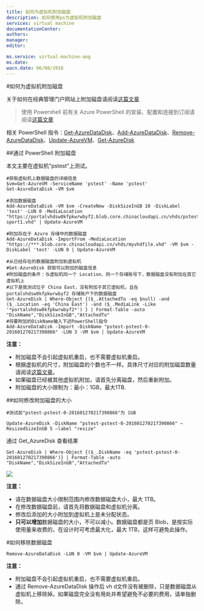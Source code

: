 ```yaml
---
title: 如何为虚拟机附加磁盘
description: 如何使用ps为虚拟机附加磁盘
services: virtual machine
documentationCenter: 
authors: 
manager: 
editor: 

ms.service: virtual-machine-aog
ms.date: 
wacn.date: 06/08/2016
---
```


#如何为虚拟机附加磁盘

关于如何在经典管理门户网站上附加磁盘请阅读[这篇文章](./virtual-machines/virtual-machines-windows-classic-attach-disk.md)

>使用 Powershell 前有关 Azure PowerShell 的安装、配置和连接到订阅请阅读[这篇文章](./powershell-install-configure.md)

相关 PowerShell 指令：[Get-AzureDataDisk](https://msdn.microsoft.com/zh-cn/library/azure/dn495197.aspx)、[Add-AzureDataDisk](https://msdn.microsoft.com/zh-cn/library/azure/dn495298.aspx)、[Remove-AzureDataDisk](https://msdn.microsoft.com/zh-cn/library/azure/dn495243.aspx)、[Update-AzureVM](https://msdn.microsoft.com/zh-cn/library/azure/dn495230.aspx?f=255&MSPPError=-2147217396)、[Get-AzureDisk](https://msdn.microsoft.com/zh-cn/library/azure/dn495125.aspx)

##通过 PowerShell 附加磁盘

本文主要在虚拟机"pstest"上测试。

    #获取虚拟机上数据磁盘的详细信息
    $vm=Get-AzureVM -ServiceName 'pstest' -Name 'pstest'
    Get-AzureDataDisk -VM $vm

    #添加数据磁盘
    Add-AzureDataDisk -VM $vm -CreateNew -DiskSizeInGB 10 -DiskLabel 'test' -LUN 0 -MediaLocation "https://portalvhdsw0kfpkwrwbyf2.blob.core.chinacloudapi.cn/vhds/pstest-sport1.vhd" | Update-AzureVM	

    #附加存在于 Azure 存储中的数据磁盘
    Add-AzureDataDisk -ImportFrom -MediaLocation "https://***.blob.core.chinacloudapi.cn/vhds/myvhdfile.vhd" -VM $vm -DiskLabel 'test' -LUN 0 | Update-AzureVM 

    #从已经存在的数据磁盘附加到虚拟机
    #Get-AzureDisk 获取可以附加的磁盘信息
    #附加磁盘的条件：与虚拟机同一个 Location、同一个存储账号下，数据磁盘没有附加在其它虚拟机上
    #以下是我测试位于 China East，没有附加于其它虚拟机，且在 portalvhdsw0kfpkwrwbyf2 存储账户下的数据磁盘
    Get-AzureDisk | Where-Object {($_.AttachedTo -eq $null) -and ($_.Location -eq 'China East') -and ($_.MediaLink -Like '*portalvhdsw0kfpkwrwbyf2*') } | Format-Table -auto "DiskName","DiskSizeInGB","AttachedTo"
    #将要附加的DiskName输入下述PowerShell指令
    Add-AzureDataDisk -Import -DiskName "pstest-pstest-0-201601270217390866" -LUN 3 -VM $vm | Update-AzureVM	

**注意：**

- 附加磁盘不会引起虚拟机重启，也不需要虚拟机重启。
- 根据虚拟机的尺寸，附加磁盘的个数也不一样。具体尺寸对应的附加磁盘数量请阅读[这篇文章](./virtual-machines/virtual-machines-windows-sizes.md)。
- 如果磁盘已经被其他虚拟机附加，请首先分离磁盘，然后重新附加。
- 附加磁盘的大小限制为：最小：1GB，最大1TB.

##如何修改附加磁盘的大小

    #测试前"pstest-pstest-0-201601270217390866"为 1GB	

    Update-AzureDisk -DiskName "pstest-pstest-0-201601270217390866" –ResizedSizeInGB 5 –label "resize"

通过 Get_AzureDisk 查看结果

    Get-AzureDisk | Where-Object {($_.DiskName -eq 'pstest-pstest-0-201601270217390866')} | Format-Table -auto "DiskName","DiskSizeInGB","AttachedTo"	

![](./media/aog-virtual-machines-attach-vhd/resize-disk.PNG)	

**注意：**

- 请在数据磁盘大小限制范围内修改数据磁盘大小，最大 1TB。
- 在修改数据磁盘前，请首先将数据磁盘和虚拟机分离。
- 修改后添加的大小附加到虚拟机上是未分配状态。
- **只可以增加**数据磁盘的大小，不可以减小。数据磁盘都是页 Blob，是按实际使用量来收费的，在设计时可考虑最大化，最大 1TB，这样可避免此操作。

#如何移除数据磁盘

    Remove-AzureDataDisk -LUN 0 -VM $vm | Update-AzureVM

**注意：**

- 附加磁盘不会引起虚拟机重启，也不需要虚拟机重启。
- 通过 Remove-AzureDataDisk 操作后 vh d文件没有被删除，只是数据磁盘从虚拟机上移除掉。如果磁盘完全没有用处并希望避免不必要的费用，请单独删除。